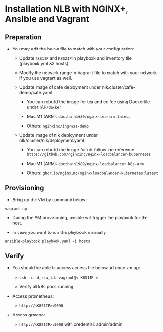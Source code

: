 # Installation NLB with NGINX+, Ansible and Vagrant

## Preparation

- You may edit the below file to match with your configuration:

  - Update `K8S1IP` and `K8S2IP` in playbook and inventory file (playbook.yml && hosts)

  - Modify the network range in Vagrant file to match with your network if you use vagrant as well.

  - Update image of cafe deployment under nlk/cluster/cafe-demo/cafe.yaml

    - You can rebuild the image for tea and coffee using Dockerfile under `nlk/docker`

    - Mac M1 (ARM): `ducthanh1989/nginx-tea-arm:latest`

    - Others: `nginxinc/ingress-demo`

  - Update image of nlk deployment under nlk/cluster/nlk/deployment.yaml

    - You can rebuild the image for nlk follow the reference `https://github.com/nginxinc/nginx-loadbalancer-kubernetes`

    - Mac M1 (ARM): `ducthanh1989/nginx-loadbalancer-k8s-arm`

    - Others: `ghcr.io/nginxinc/nginx-loadbalancer-kubernetes:latest`

## Provisioning

- Bring up the VM by command below:

`vagrant up`

- During the VM provisioning, ansible will trigger the playbook for the host.

- In case you want to run the playbook manually

`ansible-playbook playbook.yaml -i hosts`

## Verify

- You should be able to access access the below url once vm up:

  - `ssh -i id_rsa_lab vagrant@< K8S1IP >`

  - Verify all k8s pods running

- Access prometheus:

  - `http://<K8S1IP>:9090`

- Access grafana:

  - `http://<K8S1IP>:3000`  with credential: admin/admin
